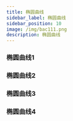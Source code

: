 ```yaml
---
title: 椭圆曲线
sidebar_label: 椭圆曲线
sidebar_position: 10
image: /img/bac111.png
description: 椭圆曲线
---
```


### 椭圆曲线1

### 椭圆曲线2

### 椭圆曲线3

### 椭圆曲线4
